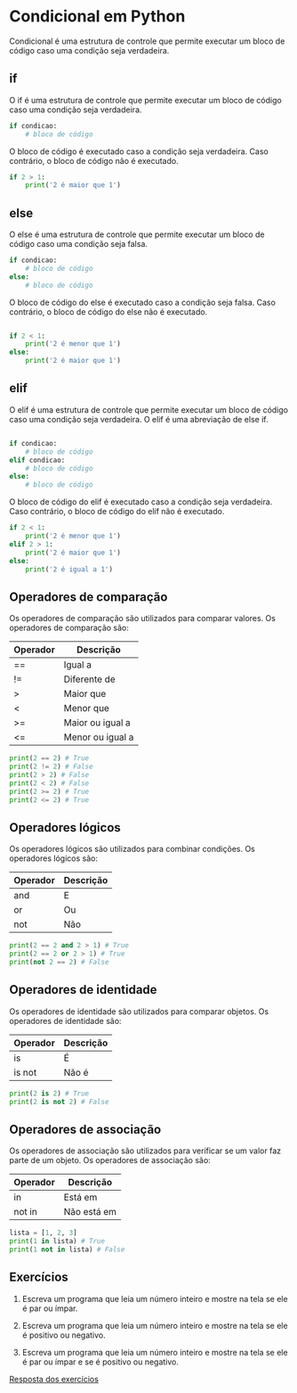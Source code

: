 # Condicional em Python 

Condicional é uma estrutura de controle que permite executar um bloco de código caso uma condição seja verdadeira.

## if

O if é uma estrutura de controle que permite executar um bloco de código caso uma condição seja verdadeira.

```python
if condicao:
    # bloco de código
```

O bloco de código é executado caso a condição seja verdadeira. Caso contrário, o bloco de código não é executado.

```python
if 2 > 1:
    print('2 é maior que 1')
```

## else

O else é uma estrutura de controle que permite executar um bloco de código caso uma condição seja falsa.

```python
if condicao:
    # bloco de código
else:
    # bloco de código
```

O bloco de código do else é executado caso a condição seja falsa. Caso contrário, o bloco de código do else não é executado.

```python

if 2 < 1:
    print('2 é menor que 1')
else:
    print('2 é maior que 1')
```

## elif

O elif é uma estrutura de controle que permite executar um bloco de código caso uma condição seja verdadeira. O elif é uma abreviação de else if.

```python

if condicao:
    # bloco de código
elif condicao:
    # bloco de código
else:
    # bloco de código
```

O bloco de código do elif é executado caso a condição seja verdadeira. Caso contrário, o bloco de código do elif não é executado.

```python
if 2 < 1:
    print('2 é menor que 1')
elif 2 > 1:
    print('2 é maior que 1')
else:
    print('2 é igual a 1')
```

## Operadores de comparação

Os operadores de comparação são utilizados para comparar valores. Os operadores de comparação são:

| Operador | Descrição |
|----------|-----------|
| ==       | Igual a   |
| !=       | Diferente de |
| >        | Maior que |
| <        | Menor que |
| >=       | Maior ou igual a |
| <=       | Menor ou igual a |

```python
print(2 == 2) # True
print(2 != 2) # False
print(2 > 2) # False
print(2 < 2) # False
print(2 >= 2) # True
print(2 <= 2) # True
```

## Operadores lógicos

Os operadores lógicos são utilizados para combinar condições. Os operadores lógicos são:

| Operador | Descrição |
|----------|-----------|
| and      | E         |
| or       | Ou        |
| not      | Não       |

```python
print(2 == 2 and 2 > 1) # True
print(2 == 2 or 2 > 1) # True
print(not 2 == 2) # False
```

## Operadores de identidade

Os operadores de identidade são utilizados para comparar objetos. Os operadores de identidade são:

| Operador | Descrição |
|----------|-----------|
| is       | É         |
| is not   | Não é     |

```python   
print(2 is 2) # True
print(2 is not 2) # False
```

## Operadores de associação

Os operadores de associação são utilizados para verificar se um valor faz parte de um objeto. Os operadores de associação são:

| Operador | Descrição |
|----------|-----------|
| in       | Está em   |
| not in   | Não está em |

```python
lista = [1, 2, 3]
print(1 in lista) # True
print(1 not in lista) # False
```

## Exercícios

1. Escreva um programa que leia um número inteiro e mostre na tela se ele é par ou ímpar.

2. Escreva um programa que leia um número inteiro e mostre na tela se ele é positivo ou negativo.

3. Escreva um programa que leia um número inteiro e mostre na tela se ele é par ou ímpar e se é positivo ou negativo.

[Resposta dos exercícios ](https://github.com/cilab-ufersa/introduction_machine_learning/blob/main/parte_1_introducao_python/condicional_e_lacos/res_exercicios_condicional.py)

